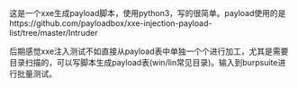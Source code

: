 这是一个xxe生成payload脚本，使用python3，写的很简单。payload使用的是https://github.com/payloadbox/xxe-injection-payload-list/tree/master/Intruder

后期感觉xxe注入测试不如直接从payload表中单独一个个进行加工，尤其是需要目录扫描的，可以写脚本生成payload表(win/lin常见目录)。输入到burpsuite进行批量测试。